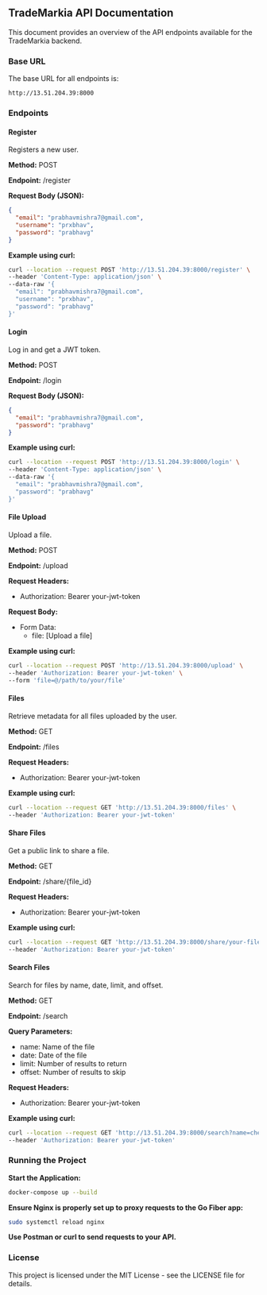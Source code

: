 ## TradeMarkia API Documentation

This document provides an overview of the API endpoints available for the TradeMarkia backend.

### Base URL

The base URL for all endpoints is:

```
http://13.51.204.39:8000
```

### Endpoints

#### Register

Registers a new user.

**Method:** POST

**Endpoint:** /register

**Request Body (JSON):**

```json
{
  "email": "prabhavmishra7@gmail.com",
  "username": "prxbhav",
  "password": "prabhavg"
}
```

**Example using curl:**

```bash
curl --location --request POST 'http://13.51.204.39:8000/register' \
--header 'Content-Type: application/json' \
--data-raw '{
  "email": "prabhavmishra7@gmail.com",
  "username": "prxbhav",
  "password": "prabhavg"
}'
```

#### Login

Log in and get a JWT token.

**Method:** POST

**Endpoint:** /login

**Request Body (JSON):**

```json
{
  "email": "prabhavmishra7@gmail.com",
  "password": "prabhavg"
}
```

**Example using curl:**

```bash
curl --location --request POST 'http://13.51.204.39:8000/login' \
--header 'Content-Type: application/json' \
--data-raw '{
  "email": "prabhavmishra7@gmail.com",
  "password": "prabhavg"
}'
```

#### File Upload

Upload a file.

**Method:** POST

**Endpoint:** /upload

**Request Headers:**

* Authorization: Bearer your-jwt-token

**Request Body:**

* Form Data:
    * file: [Upload a file]

**Example using curl:**

```bash
curl --location --request POST 'http://13.51.204.39:8000/upload' \
--header 'Authorization: Bearer your-jwt-token' \
--form 'file=@/path/to/your/file'
```

#### Files

Retrieve metadata for all files uploaded by the user.

**Method:** GET

**Endpoint:** /files

**Request Headers:**

* Authorization: Bearer your-jwt-token

**Example using curl:**

```bash
curl --location --request GET 'http://13.51.204.39:8000/files' \
--header 'Authorization: Bearer your-jwt-token'
```

#### Share Files

Get a public link to share a file.

**Method:** GET

**Endpoint:** /share/{file_id}

**Request Headers:**

* Authorization: Bearer your-jwt-token

**Example using curl:**

```bash
curl --location --request GET 'http://13.51.204.39:8000/share/your-file-id' \
--header 'Authorization: Bearer your-jwt-token'
```

#### Search Files

Search for files by name, date, limit, and offset.

**Method:** GET

**Endpoint:** /search

**Query Parameters:**

* name: Name of the file
* date: Date of the file
* limit: Number of results to return
* offset: Number of results to skip

**Request Headers:**

* Authorization: Bearer your-jwt-token

**Example using curl:**

```bash
curl --location --request GET 'http://13.51.204.39:8000/search?name=check.jpg&date=2024-09-15%2002:57:15.494094&limit=10&offset=0' \
--header 'Authorization: Bearer your-jwt-token'
```

### Running the Project

**Start the Application:**

```bash
docker-compose up --build
```

**Ensure Nginx is properly set up to proxy requests to the Go Fiber app:**

```bash
sudo systemctl reload nginx
```

**Use Postman or curl to send requests to your API.**

### License

This project is licensed under the MIT License - see the LICENSE file for details.
